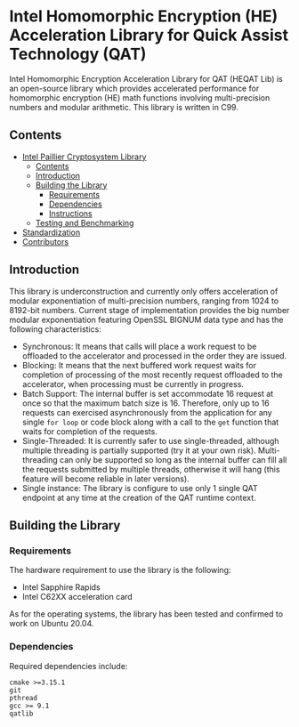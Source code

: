 # Intel Homomorphic Encryption (HE) Acceleration Library for Quick Assist Technology (QAT)
Intel Homomorphic Encryption Acceleration Library for QAT (HEQAT Lib) is an open-source library which provides accelerated performance for homomorphic encryption (HE) math functions involving multi-precision numbers and modular arithmetic. This library is written in C99. 

## Contents
- [Intel Paillier Cryptosystem Library](#intel-paillier-cryptosystem-library)
  - [Contents](#contents)
  - [Introduction](#introduction)
  - [Building the Library](#building-the-library)
    - [Requirements](#requirements)
    - [Dependencies](#dependencies)
    - [Instructions](#instructions)
  - [Testing and Benchmarking](#testing-and-benchmarking)
- [Standardization](#standardization)
- [Contributors](#contributors)

## Introduction

This library is underconstruction and currently only offers acceleration of modular exponentiation of multi-precision numbers, ranging from 1024 to 8192-bit numbers. Current stage of implementation provides the big number modular exponentiation featuring OpenSSL BIGNUM data type and has the following characteristics:
 - Synchronous: It means that calls will place a work request to be offloaded to the accelerator and processed in the order they are issued.
 - Blocking: It means that the next buffered work request waits for completion of processing of the most recently request offloaded to the accelerator, when processing must be currently in progress.
 - Batch Support: The internal buffer is set accommodate 16 request at once so that the maximum batch size is 16. Therefore, only up to 16 requests can exercised asynchronously from the application for any single `for loop` or code block along with a call to the `get` function that waits for completion of the requests. 
 - Single-Threaded: It is currently safer to use single-threaded, although multiple threading is partially supported (try it at your own risk). Multi-threading can only be supported so long as the internal buffer can fill all the requests submitted by multiple threads, otherwise it will hang (this feature will become reliable in later versions).
 - Single instance: The library is configure to use only 1 single QAT endpoint at any time at the creation of the QAT runtime context.

## Building the Library
### Requirements
The hardware requirement to use the library is the following:
 - Intel Sapphire Rapids
 - Intel C62XX acceleration card

As for the operating systems, the library has been tested and confirmed to work on Ubuntu 20.04.

### Dependencies
Required dependencies include:
```
cmake >=3.15.1
git
pthread
gcc >= 9.1
qatlib
```

